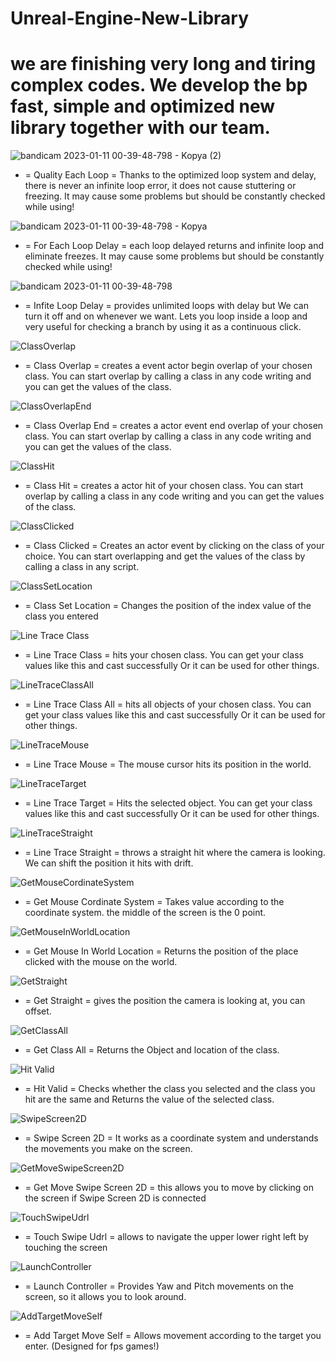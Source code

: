 # Unreal-Engine-New-Library
we are finishing very long and tiring complex codes. We develop the bp fast, simple and optimized new library together with our team.
=========================================================================================================================================================================
![bandicam 2023-01-11 00-39-48-798 - Kopya (2)](https://user-images.githubusercontent.com/112575364/211668188-45f8ddfa-f24e-4d37-9e5c-9c2246cf6024.png) 

* = Quality Each Loop = Thanks to the optimized loop system and delay, there is never an infinite loop error, it does not cause stuttering or freezing. It may cause some problems but should be constantly checked while using! 

![bandicam 2023-01-11 00-39-48-798 - Kopya](https://user-images.githubusercontent.com/112575364/211670343-f681f0c6-498c-4827-bd1b-d08055dedbd0.png)

* = For Each Loop Delay = each loop delayed returns and infinite loop and eliminate freezes. It may cause some problems but should be constantly checked while using!

![bandicam 2023-01-11 00-39-48-798](https://user-images.githubusercontent.com/112575364/211671244-2eb26b90-3f2a-4ad9-bb68-64669bfeb9b5.png)

* = Infite Loop Delay = provides unlimited loops with delay but We can turn it off and on whenever we want. Lets you loop inside a loop and very useful for checking a branch by using it as a continuous click.

![ClassOverlap](https://user-images.githubusercontent.com/112575364/211673252-67e8034b-6526-4357-a337-273ff46288af.png)

* = Class Overlap = creates a event actor begin overlap of your chosen class. You can start overlap by calling a class in any code writing and you can get the values of the class.

![ClassOverlapEnd](https://user-images.githubusercontent.com/112575364/211674157-98f40755-f166-41cb-9de6-6a68fbf29262.png)

* = Class Overlap End = creates a actor event end overlap of your chosen class. You can start overlap by calling a class in any code writing and you can get the values of the class.

![ClassHit](https://user-images.githubusercontent.com/112575364/211674765-290ab05e-fc4c-4cea-99ba-3e0b6f99ebec.png)

* = Class Hit = creates a actor hit of your chosen class. You can start overlap by calling a class in any code writing and you can get the values of the class.

![ClassClicked](https://user-images.githubusercontent.com/112575364/211675056-e57f28e8-2bba-43de-aae4-bc3e84edf119.png)

* = Class Clicked = Creates an actor event by clicking on the class of your choice. You can start overlapping and get the values of the class by calling a class in any script.

![ClassSetLocation](https://user-images.githubusercontent.com/112575364/211676364-c595c00a-c270-40c5-bbb5-8294c1aa8f42.png)

* = Class Set Location = Changes the position of the index value of the class you entered

![Line Trace Class](https://user-images.githubusercontent.com/112575364/211677080-25edd4b5-5014-4562-96ce-081ce06356e6.png)

* = Line Trace Class = hits your chosen class. You can get your class values like this and cast successfully Or it can be used for other things.

![LineTraceClassAll](https://user-images.githubusercontent.com/112575364/211677524-19bb5b8e-e439-4326-9fea-f827bf776fb3.png)

* = Line Trace Class All = hits all objects of your chosen class. You can get your class values like this and cast successfully Or it can be used for other things.

![LineTraceMouse](https://user-images.githubusercontent.com/112575364/211678499-786952ba-3028-4ca0-a177-694d5bc9b7d4.png)

* = Line Trace Mouse = The mouse cursor hits its position in the world.

![LineTraceTarget](https://user-images.githubusercontent.com/112575364/211678987-248e24ca-fc73-43b9-b2ed-d8250d11af39.png)

* = Line Trace Target = Hits the selected object. You can get your class values like this and cast successfully Or it can be used for other things.

![LineTraceStraight](https://user-images.githubusercontent.com/112575364/211679096-b34fbfb2-1c17-4c41-976d-e4abd233325a.png)

* = Line Trace Straight = throws a straight hit where the camera is looking. We can shift the position it hits with drift.

![GetMouseCordinateSystem](https://user-images.githubusercontent.com/112575364/211681103-ac9d4518-6ea3-45c9-bef8-39de7f185b1d.png)

* = Get Mouse Cordinate System = Takes value according to the coordinate system. the middle of the screen is the 0 point.

![GetMouseInWorldLocation](https://user-images.githubusercontent.com/112575364/211747065-d5845d86-46af-4287-b1a4-6ef887f7a24e.png)

* = Get Mouse In World Location = Returns the position of the place clicked with the mouse on the world.

![GetStraight](https://user-images.githubusercontent.com/112575364/211747331-d447c654-a63a-4bde-8288-8100e18b5eb8.png)

* = Get Straight = gives the position the camera is looking at, you can offset.

![GetClassAll](https://user-images.githubusercontent.com/112575364/211747637-72ad2be8-bee3-4670-8776-d16daba9f40c.png)

* = Get Class All = Returns the Object and location of the class.

![Hit Valid](https://user-images.githubusercontent.com/112575364/211749953-9e3d762f-ae36-49d8-94ab-4dcf6fa99d84.png)

* = Hit Valid = Checks whether the class you selected and the class you hit are the same and Returns the value of the selected class.

![SwipeScreen2D](https://user-images.githubusercontent.com/112575364/211750407-c8614f0b-ea08-4ce6-8f2a-2b6f320eec2d.png)

* = Swipe Screen 2D = It works as a coordinate system and understands the movements you make on the screen.

![GetMoveSwipeScreen2D](https://user-images.githubusercontent.com/112575364/211750894-0319e62e-93d1-40d7-8712-e566d53b722f.png)

* = Get Move Swipe Screen 2D = this allows you to move by clicking on the screen if Swipe Screen 2D is connected

![TouchSwipeUdrl](https://user-images.githubusercontent.com/112575364/211752261-c01f850e-6839-4af1-8526-175e930d1c7e.png)

* = Touch Swipe Udrl = allows to navigate the upper lower right left by touching the screen

![LaunchController](https://user-images.githubusercontent.com/112575364/211752652-1150031b-3d3e-4d29-a54c-9af6e3dbfcf7.png)

* = Launch Controller = Provides Yaw and Pitch movements on the screen, so it allows you to look around.

![AddTargetMoveSelf](https://user-images.githubusercontent.com/112575364/211753185-408f5973-fd52-496d-b56d-6d163917a458.png)

* = Add Target Move Self = Allows movement according to the target you enter. (Designed for fps games!)










